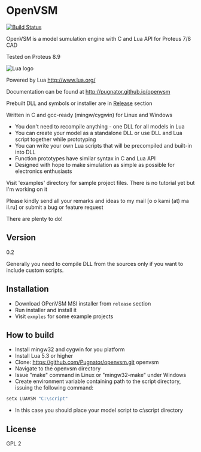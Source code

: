OpenVSM
=========
[![Build Status](https://travis-ci.org/Pugnator/openvsm.svg?branch=master)](https://travis-ci.org/Pugnator/openvsm)

OpenVSM is a model sumulation engine with C and Lua API for Proteus 7/8 CAD

Tested on Proteus 8.9

![Lua logo](http://www.lua.org/images/powered-by-lua.gif)

Powered by Lua http://www.lua.org/

Documentation can be found at http://pugnator.github.io/openvsm

Prebuilt DLL and symbols or installer are in [Release](https://github.com/Pugnator/openvsm/releases) section

Written in C and gcc-ready (mingw/cygwin) for Linux and Windows

  - You don't need to recompile anything - one DLL for all models in Lua
  - You can create your model as a standalone DLL or use DLL and Lua script together while prototyping
  - You can write your own Lua scripts that will be precompiled and built-in into DLL
  - Function prototypes have similar syntax in C and Lua API
  - Designed with hope to make simulation as simple as possible for electronics enthusiasts


Visit 'examples' directory for sample project files. There is no tutorial yet but I'm working on it

Please kindly send all your remarks and ideas to my mail [o o kami (at) ma il.ru] or submit a bug or feature request

There are plenty to do!

Version
----
0.2

Generally you need to compile DLL from the sources only if you want to include custom scripts.

Installation
--------------

  - Download OPenVSM MSI installer from `release` section
  - Run installer and install it
  - Visit `exmples` for some example projects  

How to build
--------------

  - Install mingw32 and cygwin for you platform
  - Install Lua 5.3 or higher
  - Clone: https://github.com/Pugnator/openvsm.git openvsm
  - Navigate to the openvsm directory
  - Issue "make" command in Linux or "mingw32-make" under Windows
  - Create environment variable containing path to the script directory,
issuing the following command:

```bat
setx LUAVSM "C:\script"
```
  - In this case you should place your model script to c:\script directory

License
----

GPL 2
